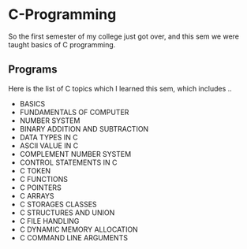 # C-Programming

So the first semester of my college just got over, and this sem we were taught basics of C programming.

## Programs

Here is the list of C topics which I learned this sem, which includes 
..

* BASICS
* FUNDAMENTALS OF COMPUTER
* NUMBER SYSTEM
* BINARY ADDITION AND SUBTRACTION
* DATA TYPES IN C
* ASCII VALUE IN C
* COMPLEMENT NUMBER SYSTEM
* CONTROL STATEMENTS IN C
* C TOKEN
* C FUNCTIONS
* C POINTERS
* C ARRAYS
* C STORAGES CLASSES
* C STRUCTURES AND UNION
* C FILE HANDLING
* C DYNAMIC MEMORY ALLOCATION
* C COMMAND LINE ARGUMENTS

